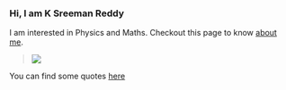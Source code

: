 ### Hi, I am **K Sreeman Reddy**
I am interested in Physics and Maths. Checkout this page to know [about me](http://iamsreeman.github.io/about).

> <img src="https://render.githubusercontent.com/render/math?math=G_{\mu\nu}%2B\Lambda g_{\mu\nu}=\dfrac{8\pi G}{c^4}T_{\mu\nu}">

You can find some quotes [here](http://iamsreeman.github.io/quotes)
